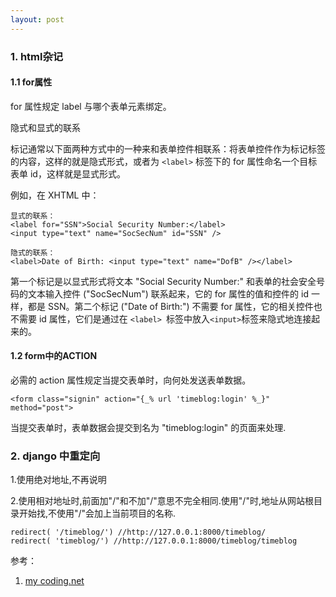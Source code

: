 ```yaml
---
layout: post
---
```


### 1. html杂记

#### 1.1 for属性

for 属性规定 label 与哪个表单元素绑定。

隐式和显式的联系

标记通常以下面两种方式中的一种来和表单控件相联系：将表单控件作为标记标签的内容，这样的就是隐式形式，或者为 `<label>` 标签下的 for 属性命名一个目标表单 id，这样就是显式形式。

例如，在 XHTML 中：

	显式的联系：
	<label for="SSN">Social Security Number:</label>
	<input type="text" name="SocSecNum" id="SSN" />

	隐式的联系：
	<label>Date of Birth: <input type="text" name="DofB" /></label>

第一个标记是以显式形式将文本 "Social Security Number:" 和表单的社会安全号码的文本输入控件 ("SocSecNum") 联系起来，它的 for 属性的值和控件的 id 一样，都是 SSN。第二个标记 ("Date of Birth:") 不需要 for 属性，它的相关控件也不需要 id 属性，它们是通过在 `<label> `标签中放入` <input> `标签来隐式地连接起来的。

#### 1.2 form中的ACTION

必需的 action 属性规定当提交表单时，向何处发送表单数据。

	<form class="signin" action="{_% url 'timeblog:login' %_}" method="post">

当提交表单时，表单数据会提交到名为 "timeblog:login" 的页面来处理.


### 2. django 中重定向

1.使用绝对地址,不再说明

2.使用相对地址时,前面加"/"和不加"/"意思不完全相同.使用"/"时,地址从网站根目录开始找,不使用"/"会加上当前项目的名称.

	redirect( '/timeblog/') //http://127.0.0.1:8000/timeblog/
	redirect( 'timeblog/') //http://127.0.0.1:8000/timeblog/timeblog








参考：

1. [my coding.net](http://zhwa3232.coding.me/baibingqianlan.github.io/)


